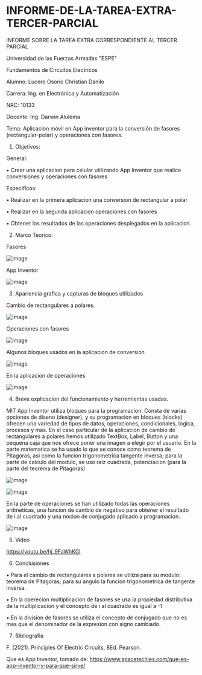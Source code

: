 # INFORME-DE-LA-TAREA-EXTRA-TERCER-PARCIAL

INFORME SOBRE LA TAREA EXTRA CORRESPONDIENTE AL TERCER PARCIAL

Universidad de las Fuerzas Armadas "ESPE"

Fundamentos de Circuitos Electricos



Alumno: Lucero Osorio Christian Danilo

Carrera: Ing. en Electrónica y Automatización

NRC: 10133

Docente: Ing. Darwin Alulema

Tema: Aplicacion móvil en App inventor para la conversión de fasores (rectangular-polar) y operaciones con fasores.

1. Objetivos:

General:

• Crear una aplicacion para celular utilizando App Inventor que realice conversiones y operaciones con fasores

Especificos:

• Realizar en la primera aplicacion una conversion de rectangular a polar 

• Realizar en la segunda aplicacion operaciones con fasores 

• Obtener los resultados de las operaciones desplegados en la aplicacion.

2. Marco Teorico:

Fasores

![image](https://user-images.githubusercontent.com/93210648/157275463-faa8d0c6-42ff-48e6-a7c9-d6a84baa4509.png)

App Inventor

![image](https://user-images.githubusercontent.com/93210648/157278104-a2124ca0-630d-4384-ab3d-5b997d51dbc2.png)

3. Apariencia grafica y capturas de bloques utilizados

Cambio de rectangulares a polares.

![image](https://user-images.githubusercontent.com/93210648/157278910-506a99c4-836e-4d97-a22f-db2556e9d183.png)

Operaciones con fasores

![image](https://user-images.githubusercontent.com/93210648/157279147-93914384-6c6e-4cbb-a860-10168519d248.png)

Algunos bloques usados en la aplicacion de conversion

![image](https://user-images.githubusercontent.com/93210648/157279809-5917396c-7bcd-4498-b162-06a40d9d3495.png)

En la aplicacion de operaciones

![image](https://user-images.githubusercontent.com/93210648/157280056-20bbdf0e-bc34-458b-932c-80eb367b8fa9.png)

4. Breve explicacion del funcionamiento y herramientas usadas.

MIT App Inventor utiliza bloques para la programacion. Consta de varias opciones de diseno (designer), y su programacion en bloques (blocks) ofrecen una variedad de tipos de datos, operaciones, condicionales, logica, procesos y mas.
En el caso particular de la aplicacion de cambio de rectangulares a polares hemos utilizado TextBox, Label, Button y una pequena caja que nos ofrece poner una imagen a elegir por el usuario. En la parte matematica se ha usado lo que se conoce como teorema de Pitagoras, asi como la funcion trigonometrica tangente inversa; para la parte de calculo del modulo, se uso raiz cuadrada, potenciacion (para la parte del teorema de Pitagoras)

![image](https://user-images.githubusercontent.com/93210648/157282691-de6976d4-cd69-4293-80a8-a33b4f743045.png)

![image](https://user-images.githubusercontent.com/93210648/157282799-b3a62735-d68e-4cac-b3d9-8112cc783bc4.png)

En la parte de operaciones se han utilizado todas las operaciones aritmeticas, una funcion de cambio de negativo para obtener el resultado de i al cuadrado y una nocion de conjugado aplicado a programacion.

![image](https://user-images.githubusercontent.com/93210648/157283327-f7bf511b-db45-4774-a7e0-df9400e1e7cd.png)

5. Video

https://youtu.be/hj_9FaWhKGI

6. Conclusiones

• Para el cambio de rectangulares a polares se utiliza para su modulo: teorema de Pitagoras; para su angulo la funcion trigonometrica de tangente inversa.

• En la operecion multiplicacion de fasores se usa la propiedad distributiva de la multiplicacion y el concepto de i al cuadrado es igual a -1

• En la division de fasores se utiliza el concepto de conjugado que no es mas que el denominador de la expresion con signo cambiado.

7. Bibliografia

F. (2021). Principles Of Electric Circuits, 8Ed. Pearson.

Que es App Inventor, tomado de: https://www.spacetechies.com/que-es-app-inventor-y-para-que-sirve/








